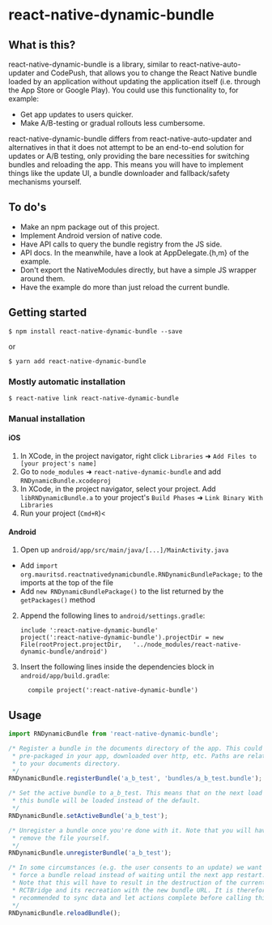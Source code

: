 
# react-native-dynamic-bundle

## What is this?

react-native-dynamic-bundle is a library, similar to react-native-auto-updater
and CodePush, that allows you to change the React Native bundle loaded by
an application without updating the application itself (i.e. through the App
Store or Google Play). You could use this functionality to, for example:
* Get app updates to users quicker.
* Make A/B-testing or gradual rollouts less cumbersome.

react-native-dynamic-bundle differs from react-native-auto-updater and
alternatives in that it does not attempt to be an end-to-end solution for
updates or A/B testing, only providing the bare necessities for switching
bundles and reloading the app. This means you will have to implement things
like the update UI, a bundle downloader and fallback/safety mechanisms yourself.

## To do's
* Make an npm package out of this project.
* Implement Android version of native code.
* Have API calls to query the bundle registry from the JS side.
* API docs. In the meanwhile, have a look at AppDelegate.{h,m} of the example.
* Don't export the NativeModules directly, but have a simple JS wrapper around
  them.
* Have the example do more than just reload the current bundle.

## Getting started

`$ npm install react-native-dynamic-bundle --save`

or

`$ yarn add react-native-dynamic-bundle`


### Mostly automatic installation

`$ react-native link react-native-dynamic-bundle`

### Manual installation


#### iOS

1. In XCode, in the project navigator, right click `Libraries` ➜ `Add Files to [your project's name]`
2. Go to `node_modules` ➜ `react-native-dynamic-bundle` and add `RNDynamicBundle.xcodeproj`
3. In XCode, in the project navigator, select your project. Add `libRNDynamicBundle.a` to your project's `Build Phases` ➜ `Link Binary With Libraries`
4. Run your project (`Cmd+R`)<

#### Android

1. Open up `android/app/src/main/java/[...]/MainActivity.java`
  - Add `import org.mauritsd.reactnativedynamicbundle.RNDynamicBundlePackage;` to the imports at the top of the file
  - Add `new RNDynamicBundlePackage()` to the list returned by the `getPackages()` method
2. Append the following lines to `android/settings.gradle`:
  	```
  	include ':react-native-dynamic-bundle'
  	project(':react-native-dynamic-bundle').projectDir = new File(rootProject.projectDir, 	'../node_modules/react-native-dynamic-bundle/android')
  	```
3. Insert the following lines inside the dependencies block in `android/app/build.gradle`:
  	```
      compile project(':react-native-dynamic-bundle')
  	```


## Usage
```javascript
import RNDynamicBundle from 'react-native-dynamic-bundle';

/* Register a bundle in the documents directory of the app. This could be
 * pre-packaged in your app, downloaded over http, etc. Paths are relative
 * to your documents directory.
 */
RNDynamicBundle.registerBundle('a_b_test', 'bundles/a_b_test.bundle');

/* Set the active bundle to a_b_test. This means that on the next load
 * this bundle will be loaded instead of the default.
 */
RNDynamicBundle.setActiveBundle('a_b_test');

/* Unregister a bundle once you're done with it. Note that you will have to
 * remove the file yourself.
 */
RNDynamicBundle.unregisterBundle('a_b_test');

/* In some circumstances (e.g. the user consents to an update) we want to
 * force a bundle reload instead of waiting until the next app restart.
 * Note that this will have to result in the destruction of the current
 * RCTBridge and its recreation with the new bundle URL. It is therefore
 * recommended to sync data and let actions complete before calling this.
 */
RNDynamicBundle.reloadBundle();
```
